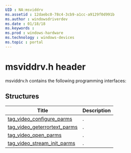 ```yaml
---
UID : NA:msviddrv
ms.assetid : 12daebc0-78c4-3cb9-a1cc-a9129f0d991b
ms.author : windowsdriverdev
ms.date : 01/18/18
ms.keywords : 
ms.prod : windows-hardware
ms.technology : windows-devices
ms.topic : portal
---
```


# msviddrv.h header



msviddrv.h contains the following programming interfaces:







## Structures
| Title | Description |
| ---- |:---- |
| [tag_video_configure_parms](ns-msviddrv-tag_video_configure_parms.md) | . |
| [tag_video_geterrortext_parms](ns-msviddrv-tag_video_geterrortext_parms.md) | . |
| [tag_video_open_parms](ns-msviddrv-tag_video_open_parms.md) | . |
| [tag_video_stream_init_parms](ns-msviddrv-tag_video_stream_init_parms.md) | . |